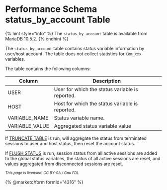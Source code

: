 # Performance Schema status\_by\_account Table

{% hint style="info" %}
The `status_by_account` table is available from MariaDB 10.5.2.
{% endhint %}

The `status_by_account` table contains status variable information by user/host account. The table does not collect statistics for `Com_xxx` variables.

The table contains the following columns:

| Column          | Description                                     |
| --------------- | ----------------------------------------------- |
| USER            | User for which the status variable is reported. |
| HOST            | Host for which the status variable is reported. |
| VARIABLE\_NAME  | Status variable name.                           |
| VARIABLE\_VALUE | Aggregated status variable value                |

If [TRUNCATE TABLE](../../../sql-statements/table-statements/truncate-table.md) is run, will aggregate the status from terminated sessions to user and host status, then reset the account status.

If [FLUSH STATUS](../../../sql-statements/administrative-sql-statements/flush-commands/) is run, session status from all active sessions are added to the global status variables, the status of all active sessions are reset, and values aggregated from disconnected sessions are reset.

<sub>_This page is licensed: CC BY-SA / Gnu FDL_</sub>

{% @marketo/form formId="4316" %}
